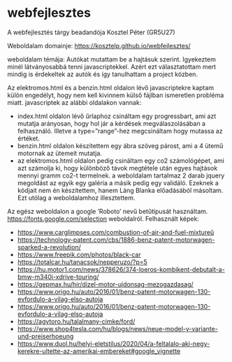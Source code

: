 # webfejlesztes
A webfejlesztés tárgy beadandója 
Kosztel Péter (GR5U27)

Weboldalam domainje: https://kosztelp.github.io/webfejlesztes/

weboldalam témája: Autókat mutattam be a hajtásuk szerint. Igyekeztem minél látványosabbá tenni javascriptekkel. Azért ezt választatottam mert mindig is érdekeltek az autók és így tanulhattam a project közben. 

Az elektromos.html és a benzin.html oldalon lévő javascriptekre kaptam külön engedélyt, hogy nem kell kivinnem külső fájlban ismeretlen probléma miatt. 
javascriptek az alábbi oldalakon vannak: 
-	index.html oldalon lévő űrlaphoz csináltam egy progressbart, ami azt mutatja arányosan, hogy hol jár a kérdések megválaszolásában a felhasználó. Illetve a type=”range”-hez megcsináltam hogy mutassa az értéket.
-	benzin.html oldalon készítettem egy ábra szöveg párost, ami a 4 ütemű motornak az ütemeit mutatja. 
-	az elektromos.html oldalon pedig csináltam egy co2 számológépet, ami azt számolja ki, hogy különböző távok megtétele után egyes hajtások mennyi gramm co2-t termelnek.
 a weboldalam tartalmaz 2 darab jquery megoldást az egyik egy galéria a másik pedig egy validáló. Ezeknek a kódjait nem én készítettem, hanem Láng Blanka előadásából másoltam. Ezt utólag a weboldalamhoz illesztettem. 

Az egész weboldalon a google ’Roboto’ nevű betűtípusát használtam. 
https://fonts.google.com/selection weboldalról. 
Felhasznált képek:
-	https://www.carglimpses.com/combustion-of-air-and-fuel-mixtureű
-	https://technology-patent.com/cbs/1886-benz-patent-motorwagen-sparked-a-revolution/
-	https://www.freepik.com/photos/black-car
-	https://totalcar.hu/tanacsok/nepperuzo/?p=5
-	https://hu.motor1.com/news/378626/374-loeros-kombikent-debutalt-a-bmw-m340i-xdrive-touring/
-	https://gepmax.hu/hir/dizel-motor-ujdonsag-mezogazdasag/
-	https://www.origo.hu/auto/2016/01/benz-patent-motorwagen-130-evfordulo-a-vilag-elso-autoja
-	https://www.origo.hu/auto/2016/01/benz-patent-motorwagen-130-evfordulo-a-vilag-elso-autoja
-	https://agytoro.hu/talalmany-cimke/ford/
-	https://www.shop4tesla.com/hu/blogs/news/neue-model-y-variante-und-preiserhoeung
-	https://www.duol.hu/helyi-eletstilus/2020/04/a-feltalalo-aki-negy-kerekre-ultette-az-amerikai-embereket#google_vignette


